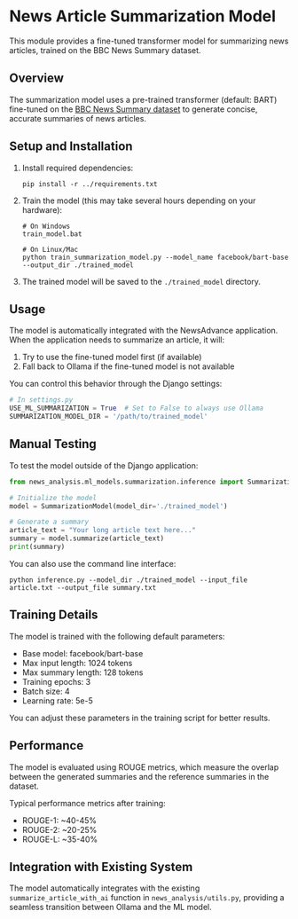 # News Article Summarization Model

This module provides a fine-tuned transformer model for summarizing news articles, trained on the BBC News Summary dataset.

## Overview

The summarization model uses a pre-trained transformer (default: BART) fine-tuned on the [BBC News Summary dataset](https://huggingface.co/datasets/gopalkalpande/bbc-news-summary) to generate concise, accurate summaries of news articles.

## Setup and Installation

1. Install required dependencies:
   ```
   pip install -r ../requirements.txt
   ```

2. Train the model (this may take several hours depending on your hardware):
   ```
   # On Windows
   train_model.bat

   # On Linux/Mac
   python train_summarization_model.py --model_name facebook/bart-base --output_dir ./trained_model
   ```

3. The trained model will be saved to the `./trained_model` directory.

## Usage

The model is automatically integrated with the NewsAdvance application. When the application needs to summarize an article, it will:

1. Try to use the fine-tuned model first (if available)
2. Fall back to Ollama if the fine-tuned model is not available

You can control this behavior through the Django settings:

```python
# In settings.py
USE_ML_SUMMARIZATION = True  # Set to False to always use Ollama
SUMMARIZATION_MODEL_DIR = '/path/to/trained_model'
```

## Manual Testing

To test the model outside of the Django application:

```python
from news_analysis.ml_models.summarization.inference import SummarizationModel

# Initialize the model
model = SummarizationModel(model_dir='./trained_model')

# Generate a summary
article_text = "Your long article text here..."
summary = model.summarize(article_text)
print(summary)
```

You can also use the command line interface:

```
python inference.py --model_dir ./trained_model --input_file article.txt --output_file summary.txt
```

## Training Details

The model is trained with the following default parameters:

- Base model: facebook/bart-base
- Max input length: 1024 tokens
- Max summary length: 128 tokens
- Training epochs: 3
- Batch size: 4
- Learning rate: 5e-5

You can adjust these parameters in the training script for better results.

## Performance

The model is evaluated using ROUGE metrics, which measure the overlap between the generated summaries and the reference summaries in the dataset.

Typical performance metrics after training:
- ROUGE-1: ~40-45%
- ROUGE-2: ~20-25%
- ROUGE-L: ~35-40%

## Integration with Existing System

The model automatically integrates with the existing `summarize_article_with_ai` function in `news_analysis/utils.py`, providing a seamless transition between Ollama and the ML model.
